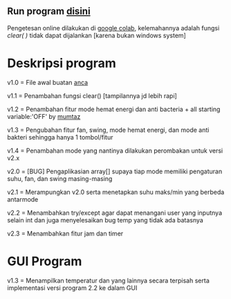 ## Run program [disini](https://colab.research.google.com/drive/1Eb84VIp2XLBe1S4rPlrzKwtVirl-HHbf?usp=sharing)

Pengetesan online dilakukan di [google colab](https://colab.research.google.com/drive/1Eb84VIp2XLBe1S4rPlrzKwtVirl-HHbf?usp=sharing), kelemahannya adalah fungsi *clear( )* tidak dapat dijalankan [karena bukan windows system]

# Deskripsi program

v1.0 = File awal buatan [anca](https://github.com/apwik)

v1.1 = Penambahan fungsi clear() [tampilannya jd lebih rapi]

v1.2 = Penambahan fitur mode hemat energi dan anti bacteria + all starting variable:'OFF' by [mumtaz](https://github.com/mumtazalfian)

v1.3 = Pengubahan fitur fan, swing, mode hemat energi, dan mode anti bakteri sehingga hanya 1 tombol/fitur

v1.4 = Penambahan mode yang nantinya dilakukan perombakan untuk versi v2.x

v2.0 = [BUG] Pengaplikasian array[] supaya tiap mode memiliki pengaturan suhu, fan, dan swing masing-masing

v2.1 = Merampungkan v2.0 serta menetapkan suhu maks/min yang berbeda antarmode

v2.2 = Menambahkan try/except agar dapat menangani user yang inputnya selain int dan juga menyelesaikan bug temp yang tidak ada batasnya

v2.3 = Menambahkan fitur jam dan timer

# GUI Program

v1.3 = Menampilkan temperatur dan yang lainnya secara terpisah serta implementasi versi program 2.2 ke dalam GUI
